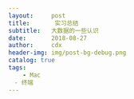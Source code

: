 --- layout:     posttitle:       实习总结subtitle:   大数据的一些认识date:       2018-08-27author:     cdxheader-img: img/post-bg-debug.pngcatalog: truetags:    - Mac　- 终端---